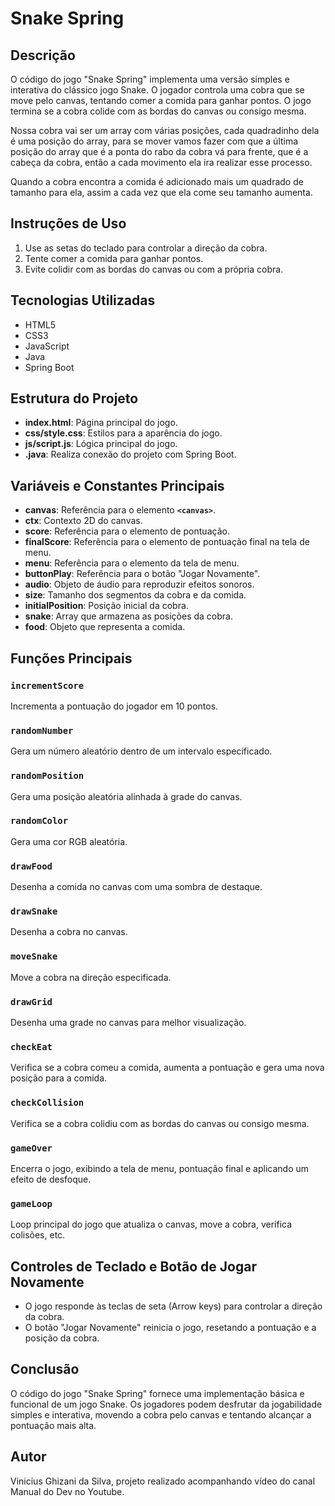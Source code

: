 # **Snake Spring**

## **Descrição**

O código do jogo "Snake Spring" implementa uma versão simples e interativa do clássico jogo Snake. O jogador controla uma cobra que se move pelo canvas, tentando comer a comida para ganhar pontos. O jogo termina se a cobra colide com as bordas do canvas ou consigo mesma.

Nossa cobra vai ser um array com várias posições, cada quadradinho dela é uma posição do array, para se mover vamos fazer com que a última posição do array que é a ponta do rabo da cobra vá para frente, que é a cabeça da cobra, então a cada movimento ela ira realizar esse processo.

Quando a cobra encontra a comida é adicionado mais um quadrado de tamanho para ela, assim a cada vez que ela come seu tamanho aumenta.

## **Instruções de Uso**

1. Use as setas do teclado para controlar a direção da cobra.
2. Tente comer a comida para ganhar pontos.
3. Evite colidir com as bordas do canvas ou com a própria cobra.

## **Tecnologias Utilizadas**

- HTML5
- CSS3
- JavaScript
- Java
- Spring Boot

## **Estrutura do Projeto**

- **index.html**: Página principal do jogo.
- **css/style.css**: Estilos para a aparência do jogo.
- **js/script.js**: Lógica principal do jogo.
- **.java**: Realiza conexão do projeto com Spring Boot.

## **Variáveis e Constantes Principais**

- **canvas**: Referência para o elemento **`<canvas>`**.
- **ctx**: Contexto 2D do canvas.
- **score**: Referência para o elemento de pontuação.
- **finalScore**: Referência para o elemento de pontuação final na tela de menu.
- **menu**: Referência para o elemento da tela de menu.
- **buttonPlay**: Referência para o botão "Jogar Novamente".
- **audio**: Objeto de áudio para reproduzir efeitos sonoros.
- **size**: Tamanho dos segmentos da cobra e da comida.
- **initialPosition**: Posição inicial da cobra.
- **snake**: Array que armazena as posições da cobra.
- **food**: Objeto que representa a comida.

## **Funções Principais**

### **`incrementScore`**

Incrementa a pontuação do jogador em 10 pontos.

### **`randomNumber`**

Gera um número aleatório dentro de um intervalo especificado.

### **`randomPosition`**

Gera uma posição aleatória alinhada à grade do canvas.

### **`randomColor`**

Gera uma cor RGB aleatória.

### **`drawFood`**

Desenha a comida no canvas com uma sombra de destaque.

### **`drawSnake`**

Desenha a cobra no canvas.

### **`moveSnake`**

Move a cobra na direção especificada.

### **`drawGrid`**

Desenha uma grade no canvas para melhor visualização.

### **`checkEat`**

Verifica se a cobra comeu a comida, aumenta a pontuação e gera uma nova posição para a comida.

### **`checkCollision`**

Verifica se a cobra colidiu com as bordas do canvas ou consigo mesma.

### **`gameOver`**

Encerra o jogo, exibindo a tela de menu, pontuação final e aplicando um efeito de desfoque.

### **`gameLoop`**

Loop principal do jogo que atualiza o canvas, move a cobra, verifica colisões, etc.

## **Controles de Teclado e Botão de Jogar Novamente**

- O jogo responde às teclas de seta (Arrow keys) para controlar a direção da cobra.
- O botão "Jogar Novamente" reinicia o jogo, resetando a pontuação e a posição da cobra.

## **Conclusão**

O código do jogo "Snake Spring" fornece uma implementação básica e funcional de um jogo Snake. Os jogadores podem desfrutar da jogabilidade simples e interativa, movendo a cobra pelo canvas e tentando alcançar a pontuação mais alta.

## **Autor**

Vinicius Ghizani da Silva, projeto realizado acompanhando vídeo do canal Manual do Dev no Youtube.
